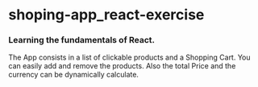 # shoping-app_react-exercise

### Learning the fundamentals of React.

The App consists in a list of clickable products and a Shopping Cart. You can easily add and remove the products. Also the total Price and the currency can be dynamically calculate.
